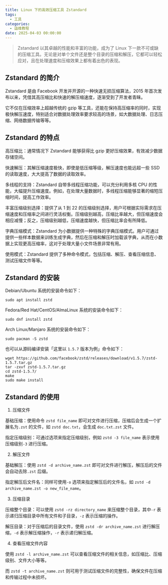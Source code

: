 ```yaml
---
title: Linux 下的高效压缩工具 Zstandard
tags:
  - 工具
categories:
  - 运维教程
date: 2025-04-03 00:00:00
---
```


> Zstandard 以其卓越的性能和丰富的功能，成为了 Linux 下一款不可或缺的压缩工具。无论是对单个文件还是整个目录的压缩和解压，它都可以轻松应对，且在处理速度和压缩效果上都有着出色的表现。

<!-- more -->

## Zstandard 的简介

Zstandard 是由 Facebook 开发并开源的一种快速无损压缩算法，2015 年首次发布以来，凭借其高压缩比和快速的解压缩速度，逐渐受到了开发者青睐。

它不仅在压缩效率上超越传统的 gzip 等工具，还能在保持高压缩率的同时，实现极快解压速度，特别适合对数据处理效率要求较高的场景，如大数据处理、日志压缩、网络数据传输等等。

## Zstandard 的特点

高压缩比：通常情况下 Zstandard 能够获得比 gzip 更好压缩效果，有效减少数据存储空间。

快速解压：其解压缩速度极快，即使是低压缩等级，解压速度也能远超一些 SSD 的读取速度，大大提高了数据的读取效率。

多线程的支持：Zstandard 自带多线程压缩功能，可以充分利用多核 CPU 的性能，大幅提升压缩速度。例如，在处理大量数据时，多线程压缩能够显著的缩短压缩时间，提高工作效率。

丰富压缩级别选择：提供了从 1 到 22 的压缩级别选择，用户可根据实际需求在压缩速度和压缩率之间进行灵活权衡。压缩级别越高，压缩比率越大，但压缩速度会相应减慢；反之，压缩级别越低，压缩速度越快，但压缩比率会有所降低。

字典压缩模式：Zstandard 为小数据提供一种特殊的字典压缩模式。用户可通过提供一些样本数据来训练生成字典，然后在压缩和解压时加载该字典，从而在小数据上实现更高压缩率，这对于处理大量小文件场景非常有用。

使用模式：Zstandard 提供了多种命令模式，包括压缩、解压、查看压缩信息、测试压缩文件等等。

## Zstandard 的安装

Debian/Ubuntu 系统的安装命令如下：

```
sudo apt install zstd
```

Fedora/Red Hat/CentOS/AlmaLinux 系统的安装命令如下：

```
sudo dnf install zstd
```

Arch Linux/Manjaro 系统的安装命令如下：

```
sudo pacman -S zstd
```

也可以从源码编译安装「这里以 `1.5.7` 版本为例」命令如下：

```
wget https://github.com/facebook/zstd/releases/download/v1.5.7/zstd-1.5.7.tar.gz
tar -zxvf zstd-1.5.7.tar.gz
cd zstd-1.5.7/
make
sudo make install
```

## Zstandard 的使用

1. 压缩文件

基础压缩：使用命令 `zstd file_name` 即可对文件进行压缩，压缩后会生成一个扩展名为`.zst` 的文件，如 `zstd doc.txt`，会生成 `doc.txt.zst` 文件。

指定压缩级别：可通过选项来指定压缩级别，例如 `zstd -3 file_name` 表示使用压缩级别`-3` 进行压缩。

2. 解压文件

基础解压：使用 `zstd -d archive_name.zst` 即可对文件进行解压，解压后的文件会自动去除`.zst` 后缀。

指定解压后文件名：同样可使用`-o` 选项来指定解压后的文件名，如 `zstd -d archive_name.zst -o new_file_name`。

3. 压缩目录

压缩整个目录：可以使用 `zstd -rz directory_name` 来压缩整个目录，其中`-r` 表示递归压缩目录中所有文件和子目录，`-z` 表示压缩的操作。

解压目录：对于压缩后的目录文件，使用 `zstd -dr archive_name.zst` 进行解压缩，`-d` 表示解压缩操作，`-r` 表示递归解压缩。

4. 查看压缩文件内容

使用 `zstd -l archive_name.zst` 可以查看压缩文件的相关信息，如压缩比、压缩级别、文件大小等等。

而 `zstd -t archive_name.zst` 则可用于测试压缩文件的完整性，确保文件在压缩和传输过程中未损坏。